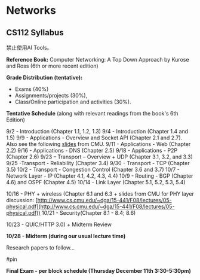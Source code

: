 # Networks

## CS112 Syllabus

禁止使用AI Tools。

**Reference Book:** Computer Networking: A Top Down Approach by Kurose and Ross (6th or more recent edition)

**Grade Distribution (tentative):**

* Exams (40%)
* Assignments/projects (30%),
* Class/Online participation and activities (30%).

**Tentative Schedule** (along with relevant readings from the book's 6th Edition)

9/2 - Introduction (Chapter 1.1, 1.2, 1.3)
9/4 - Introduction (Chapter 1.4 and 1.5)
9/9 - Applications - Overview and Socket API (Chapter 2.1 and 2.7). Also see the following [slides](http://www.cs.cmu.edu/~dga/15-441/S08/lectures/03-socket.pdf) from CMU.
9/11 - Applications - Web (Chapter 2.2)
9/16 - Applications - DNS (Chapter 2.5)
9/18 - Applications - P2P (Chapter 2.6)
9/23 – Transport – Overview + UDP (Chapter 3.1, 3.2, and 3.3)
9/25 -Transport - Reliability (Chapter 3.4)
9/30 - Transport - TCP (Chapter 3.5)
10/2 - Transport - Congestion Control (Chapter 3.6 and 3.7)
10/7  - Network Layer - IP (Chapter 4.1, 4.2, 4.3, 4.4)
10/9 -  Routing - BGP (Chapter 4.6) and OSPF (Chapter 4.5)
10/14 - Link Layer (Chapter 5.1, 5.2, 5.3, 5.4)

10/16 - PHY + wireless (Chapter 6.1 and 6.3 + slides from CMU for PHY layer discussion: [http://www.cs.cmu.edu/~dga/15-441/F08/lectures/05-physical.pdf](http://www.cs.cmu.edu/~dga/15-441/F08/lectures/05-physical.pdf))
10/21  -  Security(Chapter 8.1 - 8.4; 8.6)

10/23 -  QUIC/HTTP 3.0) + Midterm Review

**10/28 - Midterm (during our usual lecture time)**

Research papers to follow…
[](http://ccr.sigcomm.org/online/files/p83-keshavA.pdf)

#pin

**Final Exam - per block schedule (Thursday December 11th 3:30-5:30pm)**
